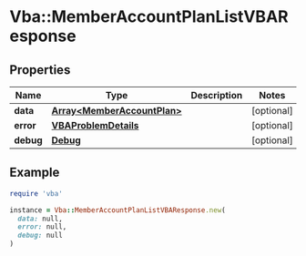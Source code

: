 # Vba::MemberAccountPlanListVBAResponse

## Properties

| Name | Type | Description | Notes |
| ---- | ---- | ----------- | ----- |
| **data** | [**Array&lt;MemberAccountPlan&gt;**](MemberAccountPlan.md) |  | [optional] |
| **error** | [**VBAProblemDetails**](VBAProblemDetails.md) |  | [optional] |
| **debug** | [**Debug**](Debug.md) |  | [optional] |

## Example

```ruby
require 'vba'

instance = Vba::MemberAccountPlanListVBAResponse.new(
  data: null,
  error: null,
  debug: null
)
```

